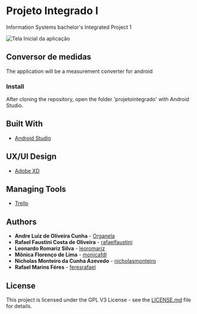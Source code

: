# Projeto Integrado I

Information Systems bachelor's Integrated Project 1

![Tela Inicial da aplicação](https://raw.githubusercontent.com/rafaelfaustini/projetointegrado/master/Prototipagem%20UI%20%26%20UX/Resultado/drawable-ldpi/Tela%20Início.png)

## Conversor de medidas

The application will be a measurement converter for android

### Install

After cloning the repository, open the folder 'projetointegrado' with Android Studio.

## Built With

* [Android Studio](https://developer.android.com/studio/?hl=pt-br)

## UX/UI Design

* [Adobe XD](https://www.adobe.com/br/products/xd.html)

## Managing Tools

* [Trello](https://trello.com)

## Authors
* **Andre Luiz de Oliveira Cunha**  - [Organela](https://github.com/Organela)
* **Rafael Faustini Costa de Oliveira**  - [rafaelfaustini](https://github.com/rafaelfaustini)
* **Leonardo Romariz Silva**  - [leoromariz](https://github.com/leoromariz)
* **Mônica Florenço de Lima**  - [monicafdl](https://github.com/monicafdl)
* **Nicholas Monteiro da Cunha Azevedo**  - [nicholasmonteiro](https://github.com/nicholasmonteiro)
* **Rafael Marins Féres**  - [feresrafael](https://github.com/feresrafael)

## License

This project is licensed under the GPL V3 License - see the [LICENSE.md](LICENSE.md) file for details.
